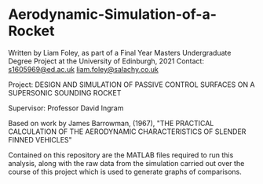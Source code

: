 # Aerodynamic-Simulation-of-a-Rocket

Written by Liam Foley, as part of a Final Year Masters Undergraduate Degree Project at the University of Edinburgh, 2021
Contact: 
  s1605969@ed.ac.uk
  liam.foley@salachy.co.uk

Project: DESIGN AND SIMULATION OF PASSIVE CONTROL SURFACES ON A SUPERSONIC SOUNDING ROCKET 

Supervisor: Professor David Ingram

Based on work by James Barrowman, (1967), "THE PRACTICAL CALCULATION OF THE AERODYNAMIC
CHARACTERISTICS OF SLENDER FINNED VEHICLES"

Contained on this repository are the MATLAB files required to run this analysis, along with the raw data from the simulation carried out over the course of this project which is used to generate graphs of comparisons. 
